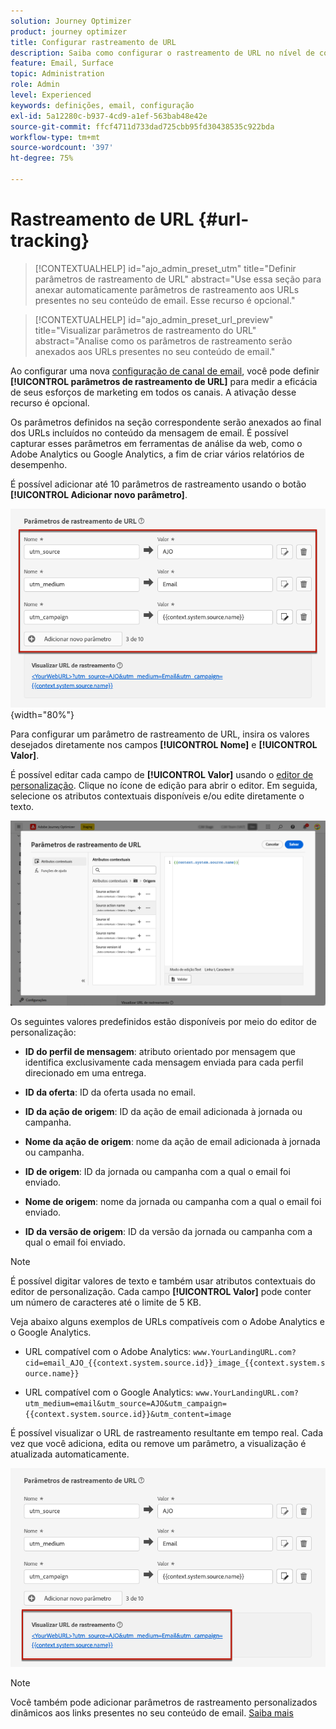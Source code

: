 ```yaml
---
solution: Journey Optimizer
product: journey optimizer
title: Configurar rastreamento de URL
description: Saiba como configurar o rastreamento de URL no nível de configuração de canal de email
feature: Email, Surface
topic: Administration
role: Admin
level: Experienced
keywords: definições, email, configuração
exl-id: 5a12280c-b937-4cd9-a1ef-563bab48e42e
source-git-commit: ffcf4711d733dad725cbb95fd30438535c922bda
workflow-type: tm+mt
source-wordcount: '397'
ht-degree: 75%

---
```


# Rastreamento de URL {#url-tracking}

>[!CONTEXTUALHELP]
>id="ajo_admin_preset_utm"
>title="Definir parâmetros de rastreamento de URL"
>abstract="Use essa seção para anexar automaticamente parâmetros de rastreamento aos URLs presentes no seu conteúdo de email. Esse recurso é opcional."

>[!CONTEXTUALHELP]
>id="ajo_admin_preset_url_preview"
>title="Visualizar parâmetros de rastreamento do URL"
>abstract="Analise como os parâmetros de rastreamento serão anexados aos URLs presentes no seu conteúdo de email."

Ao configurar uma nova [configuração de canal de email](email-settings.md), você pode definir **[!UICONTROL parâmetros de rastreamento de URL]** para medir a eficácia de seus esforços de marketing em todos os canais. A ativação desse recurso é opcional.

Os parâmetros definidos na seção correspondente serão anexados ao final dos URLs incluídos no conteúdo da mensagem de email. É possível capturar esses parâmetros em ferramentas de análise da web, como o Adobe Analytics ou Google Analytics, a fim de criar vários relatórios de desempenho.

É possível adicionar até 10 parâmetros de rastreamento usando o botão **[!UICONTROL Adicionar novo parâmetro]**.

![](assets/preset-url-tracking.png){width="80%"}

Para configurar um parâmetro de rastreamento de URL, insira os valores desejados diretamente nos campos **[!UICONTROL Nome]** e **[!UICONTROL Valor]**.

É possível editar cada campo de **[!UICONTROL Valor]** usando o [editor de personalização](../personalization/personalization-build-expressions.md). Clique no ícone de edição para abrir o editor. Em seguida, selecione os atributos contextuais disponíveis e/ou edite diretamente o texto.

![](assets/preset-url-tracking-editor.png)

Os seguintes valores predefinidos estão disponíveis por meio do editor de personalização:

* **ID do perfil de mensagem**: atributo orientado por mensagem que identifica exclusivamente cada mensagem enviada para cada perfil direcionado em uma entrega.

* **ID da oferta**: ID da oferta usada no email.

* **ID da ação de origem**: ID da ação de email adicionada à jornada ou campanha.

* **Nome da ação de origem**: nome da ação de email adicionada à jornada ou campanha.

* **ID de origem**: ID da jornada ou campanha com a qual o email foi enviado.

* **Nome de origem**: nome da jornada ou campanha com a qual o email foi enviado.

* **ID da versão de origem**: ID da versão da jornada ou campanha com a qual o email foi enviado.

>[!NOTE]
>
>É possível digitar valores de texto e também usar atributos contextuais do editor de personalização. Cada campo **[!UICONTROL Valor]** pode conter um número de caracteres até o limite de 5 KB.

<!--You can drag and drop the parameters to reorder them.-->

Veja abaixo alguns exemplos de URLs compatíveis com o Adobe Analytics e o Google Analytics.

* URL compatível com o Adobe Analytics: `www.YourLandingURL.com?cid=email_AJO_{{context.system.source.id}}_image_{{context.system.source.name}}`

* URL compatível com o Google Analytics: `www.YourLandingURL.com?utm_medium=email&utm_source=AJO&utm_campaign={{context.system.source.id}}&utm_content=image`

É possível visualizar o URL de rastreamento resultante em tempo real. Cada vez que você adiciona, edita ou remove um parâmetro, a visualização é atualizada automaticamente.

![](assets/preset-url-tracking-preview.png)

>[!NOTE]
>
>Você também pode adicionar parâmetros de rastreamento personalizados dinâmicos aos links presentes no seu conteúdo de email. [Saiba mais](surface-personalization.md#personalize-url-tracking)

